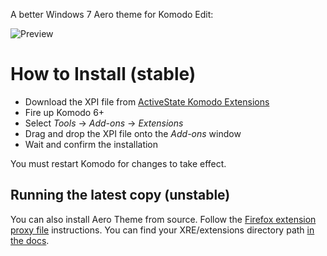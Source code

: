 A better Windows 7 Aero theme for Komodo Edit:

![Preview](http://i.imgur.com/DaaAL.png)

How to Install (stable)
=======================

- Download the XPI file from [ActiveState Komodo Extensions](http://community.activestate.com/xpi/aero-theme)
- Fire up Komodo 6+
- Select *Tools* -> *Add-ons* -> *Extensions*
- Drag and drop the XPI file onto the *Add-ons* window
- Wait and confirm the installation

You must restart Komodo for changes to take effect.

Running the latest copy (unstable)
----------------------------------

You can also install Aero Theme from source. Follow the
[Firefox extension proxy file](https://developer.mozilla.org/en/Setting_up_extension_development_environment#Firefox_extension_proxy_file)
instructions. You can find your XRE/extensions directory path [in the docs](http://docs.activestate.com/komodo/5.0/trouble.html#appdata_dir).
